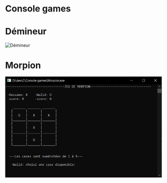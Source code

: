 # Console games

# Démineur
![Démineur](screenshots/démineur.png)

# Morpion
![Démineur](screenshots/morpion.png)
